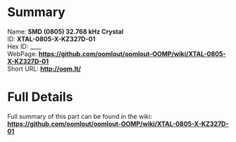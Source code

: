 
Summary
=================
  
Name: __SMD (0805) 32.768 kHz Crystal__    
ID: __XTAL-0805-X-KZ327D-01__   
Hex ID: ____   
WebPage: __https://github.com/oomlout/oomlout-OOMP/wiki/XTAL-0805-X-KZ327D-01__   
Short URL: __http://oom.lt/__   

Full Details
==========================
Full summary of this part can be found in the wiki:   
__https://github.com/oomlout/oomlout-OOMP/wiki/XTAL-0805-X-KZ327D-01__    

